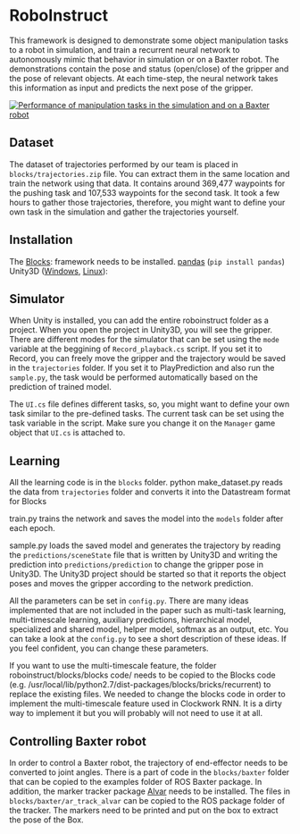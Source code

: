 # RoboInstruct

This framework is designed to demonstrate some object manipulation tasks to a robot in simulation, and train a recurrent neural network to autonomously mimic that behavior in simulation or on a Baxter robot. The demonstrations contain the pose and status (open/close) of the gripper and the pose of relevant objects. At each time-step, the neural network takes this information as input and predicts the next pose of the gripper.

[![Performance of manipulation tasks in the simulation and on a Baxter robot](https://img.youtube.com/vi/9vYlIG2ozaM/0.jpg)](https://www.youtube.com/watch?v=9vYlIG2ozaM)

Dataset
------------
The dataset of trajectories performed by our team is placed in ``blocks/trajectories.zip`` file. You can extract them in the same location and train the network using that data. It contains around 369,477 waypoints for the pushing task and 107,533 waypoints for the second task. It took a few hours to gather those trajectories, therefore, you might want to define your own task in the simulation and gather the trajectories yourself.

Installation
------------
The [Blocks](http://blocks.readthedocs.io/en/latest/setup.html): framework needs to be installed.
[pandas](http://pandas.pydata.org/) (``pip install pandas``)
Unity3D ([Windows](https://unity3d.com/), [Linux](http://forum.unity3d.com/threads/unity-on-linux-release-notes-and-known-issues.350256/)):

Simulator
------------
When Unity is installed, you can add the entire roboinstruct folder as a project. When you open the project in Unity3D, you will see the gripper. There are different modes for the simulator that can be set using the ``mode`` variable at the beggining of ``Record_playback.cs`` script. If you set it to Record, you can freely move the gripper and the trajectory would be saved in the ``trajectories`` folder. If you set it to PlayPrediction and also run the ``sample.py``, the task would be performed automatically based on the prediction of trained model.

The ``UI.cs`` file defines different tasks, so, you might want to define your own task similar to the pre-defined tasks. The current task can be set using the task variable in the script. Make sure you change it on the ``Manager`` game object that ``UI.cs`` is attached to. 

Learning
------------
All the learning code is in the ``blocks`` folder.
python make_dataset.py
reads the data from ``trajectories`` folder and converts it into the Datastream format for Blocks

train.py trains the network and saves the model into the ``models`` folder after each epoch.

sample.py loads the saved model and generates the trajectory by reading the ``predictions/sceneState`` file that is written by Unity3D and writing the prediction into ``predictions/prediction`` to change the gripper pose in Unity3D. The Unity3D project should be started so that it reports the object poses and moves the gripper according to the network prediction.

All the parameters can be set in ``config.py``.
There are many ideas implemented that are not included in the paper such as multi-task learning, multi-timescale learning, auxiliary predictions, hierarchical model, specialized and shared model, helper model, softmax as an output, etc. You can take a look at the ``config.py`` to see a short description of these ideas. If you feel confident, you can change these parameters.

If you want to use the multi-timescale feature, the folder roboinstruct/blocks/blocks code/ needs to be copied to the Blocks code (e.g. /usr/local/lib/python2.7/dist-packages/blocks/bricks/recurrent) to replace the existing files. We needed to change the blocks code in order to implement the multi-timescale feature used in Clockwork RNN. It is a dirty way to implement it but you will probably will not need to use it at all.

Controlling Baxter robot
------------
In order to control a Baxter robot, the trajectory of end-effector needs to be converted to joint angles. There is a part of code in the ``blocks/baxter`` folder that can be copied to the examples folder of ROS Baxter package. In addition, the marker tracker package [Alvar](http://wiki.ros.org/ar_track_alvar) needs to be installed. The files in ``blocks/baxter/ar_track_alvar`` can be copied to the ROS package folder of the tracker. The markers need to be printed and put on the box to extract the pose of the Box.

